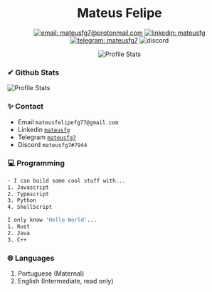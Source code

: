 <div align="center">

# Mateus Felipe

<!-- ![](https://github-readme-stats.vercel.app/api?username=mateusfg7&show_icons=true&hide_border=true)

![](https://img.shields.io/static/v1?label=Email&message=mateusfg7@protonmail.com&color=8B89CC&labelColor=FFF&style=for-the-badge&logo=protonmail)

![](https://img.shields.io/static/v1?label=Linkedin&message=mateusfg&color=0077B5&labelColor=fff&logoColor=0077B5&style=for-the-badge&logo=linkedin)

![](https://img.shields.io/static/v1?label=Telegram&message=mateusfg7&color=2CA5E0&labelColor=fff&style=for-the-badge&logo=telegram)

![](https://img.shields.io/static/v1?label=Discord&message=mateusfg7%237944&color=7289DA&labelColor=fff&style=for-the-badge&logo=discord)

![](https://img.shields.io/static/v1?label=Email&message=mateusfg7@protonmail.com&color=fff&labelColor=8B89CC&logoColor=FFF&style=for-the-badge&logo=protonmail)
![](https://img.shields.io/static/v1?label=Linkedin&message=mateusfg&color=FFF&labelColor=0077B5&logoColor=FFF&style=for-the-badge&logo=linkedin)
![](https://img.shields.io/static/v1?label=Telegram&message=mateusfg7&color=FFF&labelColor=2CA5E0&logoColor=FFF&style=for-the-badge&logo=telegram)
![](https://img.shields.io/static/v1?label=Discord&message=mateusfg7%237944&color=FFF&labelColor=7289DA&logoColor=FFF&style=for-the-badge&logo=discord) -->

[![email: mateusfg7@protonmail.com](https://img.shields.io/static/v1?label=Email&message=%20&color=8B89CC&labelColor=8B89CC&logoColor=FFF&style=for-the-badge&logo=protonmail)](mailto:mateusfg7@protonmail.com)
[![linkedin: mateusfg](https://img.shields.io/static/v1?label=Linkedin&message=%20&color=0077B5&labelColor=0077B5&logoColor=FFF&style=for-the-badge&logo=linkedin)](https://linkedin.com/in/mateusfg)
[![telegram: mateusfg7](https://img.shields.io/static/v1?label=Telegram&message=%20&color=2CA5E0&labelColor=2CA5E0&logoColor=FFF&style=for-the-badge&logo=telegram)](https://t.me/mateusfg7)
![discord](https://img.shields.io/static/v1?label=mateusfg7%237944&message=%20&color=7289DA&labelColor=7289DA&logoColor=FFF&style=for-the-badge&logo=discord)

![Profile Stats](https://github-readme-stats.vercel.app/api?username=mateusfg7&show_icons=true)

</div>

### ✔ Github Stats

![Profile Stats](https://github-readme-stats.vercel.app/api?username=mateusfg7&show_icons=true&hide_border=true)

### ✨ Contact

- Email `mateusfelipefg77@gmail.com`
- Linkedin [`mateusfg`](https://www.linkedin.com/in/mateusfg/)
- Telegram [`mateusfg7`](https://t.me/mateusfg7)
- Discord `mateusfg7#7944`

<!--
### ⚡ Fast answers
```dart
[ ] Coffe    [ ] Tea    [x] Chocolate
[x] Rain     [ ] Sun    [ ] Snow
[ ] Day      [x] Night  [ ] Afternoon
[ ] Macbook  [x] PC     [ ] Notebook
[x] S;G      [x] FMA    [x] Fate
```
### 💎 About
Hello! Welcome to this profile. My way of development is very simple: I like to work on small personal projects for fun (like the ones that are pinned) but I work mostly on freelance projects at [Workana](https://www.workana.com/freelancer/80b3d81eb99245381c7320dedc76f0b8?ref=user_dropdown) and [99Freelas](https://www.99freelas.com.br/user/Laks-Castro)
-->

### 💻 Programming

```bash
- I can build some cool stuff with...
1. Javascript
2. Typescript
3. Python
4. ShellScript
```

```bash
I only know 'Hello World'...
1. Rust
2. Java
3. C++
```

### 🌐 Languages

1. Portuguese (Maternal)
2. English (Intermediate, read only)

<!--
### ℹ️ Others
```
Favorite endless game: PinOut & Smash Hit
I admire: Web|Native Animations and C++ Programming
```
-->
